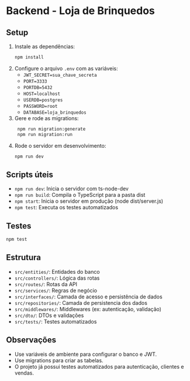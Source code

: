 # Backend - Loja de Brinquedos

## Setup

1. Instale as dependências:
   ```sh
   npm install
   ```
2. Configure o arquivo `.env` com as variáveis:
   - `JWT_SECRET=sua_chave_secreta`
   - `PORT=3333`
   - `PORTDB=5432`
   - `HOST=localhost`
   - `USERDB=postgres`
   - `PASSWORD=root`
   - `DATABASE=loja_brinquedos`
3. Gere e rode as migrations:
   ```sh
    npm run migration:generate
    npm run migration:run
   ```
4. Rode o servidor em desenvolvimento:
   ```sh
   npm run dev
   ```

## Scripts úteis

- `npm run dev`: Inicia o servidor com ts-node-dev
- `npm run build`: Compila o TypeScript para a pasta dist
- `npm start`: Inicia o servidor em produção (node dist/server.js)
- `npm test`: Executa os testes automatizados

## Testes

```sh
npm test
```

## Estrutura

- `src/entities/`: Entidades do banco
- `src/controllers/`: Lógica das rotas
- `src/routes/`: Rotas da API
- `src/services/`: Regras de negócio
- `src/interfaces/`: Camada de acesso e persistência de dados
- `src/repositories/`: Camada de persistencia dos dados
- `src/middlewares/`: Middlewares (ex: autenticação, validação)
- `src/dto/`: DTOs e validações
- `src/tests/`: Testes automatizados

## Observações

- Use variáveis de ambiente para configurar o banco e JWT.
- Use migrations para criar as tabelas.
- O projeto já possui testes automatizados para autenticação, clientes e vendas.
